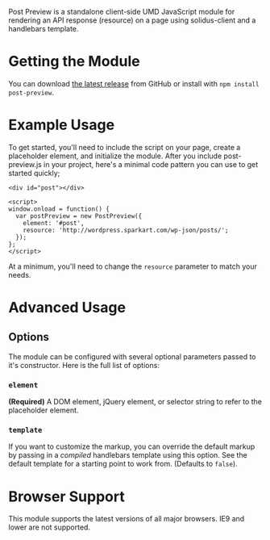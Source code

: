 Post Preview is a standalone client-side UMD JavaScript module for rendering an API response (resource) on a page using solidus-client and a handlebars template.

# Getting the Module
You can download [the latest release](https://github.com/blocks/post-preview/releases) from GitHub or install with `npm install post-preview`.

# Example Usage
To get started, you'll need to include the script on your page, create a placeholder element, and initialize the module. After you include post-preview.js in your project, here's a minimal code pattern you can use to get started quickly;

```
<div id="post"></div>
```


```
<script>
window.onload = function() {
  var postPreview = new PostPreview({
    element: '#post',
    resource: 'http://wordpress.sparkart.com/wp-json/posts/';
  });
};
</script>
```

At a minimum, you'll need to change the `resource` parameter to match your needs.

# Advanced Usage

## Options
The module can be configured with several optional parameters passed to it's constructor. Here is the full list of options:

### `element`
**(Required)** A DOM element, jQuery element, or selector string to refer to the placeholder element.


### `template`
If you want to customize the markup, you can override the default markup by passing in a *compiled* handlebars template using this option. See the default template for a starting point to work from. (Defaults to `false`).

# Browser Support
This module supports the latest versions of all major browsers. IE9 and lower are not supported.